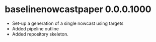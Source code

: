 # baselinenowcastpaper 0.0.0.1000

-   Set-up a generation of a single nowcast using targets
-   Added pipeline outline
-   Added repository skeleton.

